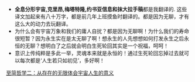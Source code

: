 * **全息分形宇宙,克里昂,梅塔特隆,约书亚信息和抹大拉手稿**都是我翻译的. 这些译文加起来有八十万字，都是前几年上班摸鱼时翻译的。都是因为无聊，才有这么大的动力去玩翻译。
* 为什么会有宇宙万象和我们的庸人自扰？都是因为无聊啊！为什么我们的寿命很短暂？因为永生实在是太无聊了啊！想永生的人先想想如何打发永生之后永恒的无聊？想明白了之后就会明白生死轮回其实是一个祝福，呵呵！
* 意识上传纯粹是多此一举，灵魂本来就是永恒的！通过生死轮回忘掉过去就可以每次都是‘人生若只如初见’，多好啊！

[至简哲学二：从存在的无限体会宇宙人生的意义](https://www.bilibili.com/video/BV1gy4y1577x)  

